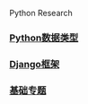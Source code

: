 Python Research



### [Python数据类型](https://github.com/TomZhangJ/Python/tree/master/Python%E6%95%B0%E6%8D%AE%E7%B1%BB%E5%9E%8B)

### [Django框架](https://github.com/TomZhangJ/Python/tree/master/Django%E6%A1%86%E6%9E%B6)

### [基础专题](https://github.com/TomZhangJ/Python/blob/master/基础专题.md)

